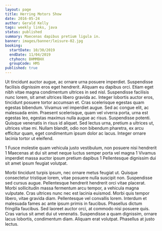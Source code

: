 ```yaml
---
layout: page
title: Herring Motors Show
date: 2016-05-24
author: Gerald Kelly
tags: weekly links, java
status: published
summary: Maecenas dapibus pretium ligula in.
banner: images/banner/leisure-02.jpg
booking:
  startDate: 10/30/2019
  endDate: 11/04/2019
  ctyhocn: BHMMBHX
  groupCode: HMS
published: true
---
```

Ut tincidunt auctor augue, ac ornare urna posuere imperdiet. Suspendisse facilisis dignissim eros eget hendrerit. Aliquam eu dapibus orci. Etiam eget nibh vitae magna condimentum ultrices in sed nisl. Suspendisse facilisis nunc lorem, sit amet ultrices libero gravida ac. Integer lobortis auctor eros, tincidunt posuere tortor accumsan et. Cras scelerisque egestas quam egestas bibendum.
Vivamus vel imperdiet augue. Sed ac congue elit, ac malesuada enim. Praesent scelerisque, quam vel viverra porta, urna est egestas leo, egestas maximus nulla augue ac risus. Suspendisse potenti. Quisque venenatis in risus id aliquet. Sed lectus urna, pretium a ultrices ut, ultrices vitae mi. Nullam blandit, odio non bibendum pharetra, ex arcu efficitur quam, eget condimentum ipsum dolor ac lacus. Integer ornare lacinia tortor ut eleifend.

1 Fusce molestie quam vehicula justo vestibulum, non posuere nisi hendrerit
1 Maecenas at dui sit amet neque luctus semper porta vel magna
1 Vivamus imperdiet massa auctor ipsum pretium dapibus
1 Pellentesque dignissim dui sit amet ipsum feugiat volutpat.

Morbi tincidunt turpis ipsum, nec ornare metus feugiat ut. Quisque consectetur tristique lorem, vitae posuere nulla suscipit non. Suspendisse sed cursus augue. Pellentesque hendrerit hendrerit orci vitae placerat. Morbi sollicitudin massa fermentum arcu tempor, a vehicula magna vulputate. Cras ultrices nunc nec est lacinia euismod. Morbi quis tempor libero, vitae gravida diam. Pellentesque vel convallis lorem. Interdum et malesuada fames ac ante ipsum primis in faucibus. Phasellus dictum fringilla faucibus. Sed laoreet auctor orci, at commodo nisi posuere quis. Cras varius sit amet dui ut venenatis. Suspendisse a quam dignissim, ornare lacus lobortis, condimentum diam. Aliquam erat volutpat. Phasellus at justo lectus.
